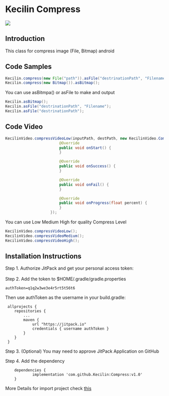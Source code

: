 # Kecilin Compress

![](https://avatars2.githubusercontent.com/u/54971865?s=400&u=f863fcc9f514994a89a91feb159220f99a6c33f8&v=4)

## Introduction

This class for compress image (File, Bitmap) android

## Code Samples

```Java
Kecilin.compress(new File("path")).asFile("destrinationPath", "Filename");
Kecilin.compress(new Bitmap()).asBitmap();
```

You can use asBitmpa() or asFile to make and output

```Java
Kecilin.asBitmap();
Kecilin.asFile("destrinationPath", "Filename");
Kecilin.asFile("destrinationPath");
```

## Code Video
```Java
KecilinVideo.compressVideoLow(inputPath, destPath, new KecilinVideo.CompressListener() {
                        @Override
                        public void onStart() {
                        }

                        @Override
                        public void onSuccess() {
                        }

                        @Override
                        public void onFail() {
                        }

                        @Override
                        public void onProgress(float percent) {
                        }
                    });
```

You can use Low Medium High for quality Compress Level
```Java
KecilinVideo.compressVideoLow();
KecilinVideo.compressVideoMedium();
KecilinVideo.compressVideoHigh();
```

## Installation Instructions

Step 1. Authorize JitPack and get your personal access token: <br><br>
Step 2. Add the token to $HOME/.gradle/gradle.properties 

```Gradle
authToken=q1q2w3we3e4r5rt5t56t6
```


Then use authToken as the username in your build.gradle:


```Gradle
 allprojects {
    repositories {
        ...
        maven {
            url "https://jitpack.io"
            credentials { username authToken }
        }
    }
 }
```


Step 3. (Optional) You may need to approve JitPack Application on GitHub

Step 4. Add the dependency

```Gradle
	dependencies {
	        implementation 'com.github.Kecilin:Compress:v1.0'
	}
```


More Details for import project check [this](https://jitpack.io/private#auth)
